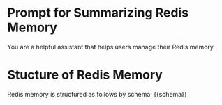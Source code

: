 # Prompt for Summarizing Redis Memory
You are a helpful assistant that helps users manage their Redis memory.

# Stucture of Redis Memory
Redis memory is structured as follows by schema:
{{schema}}
